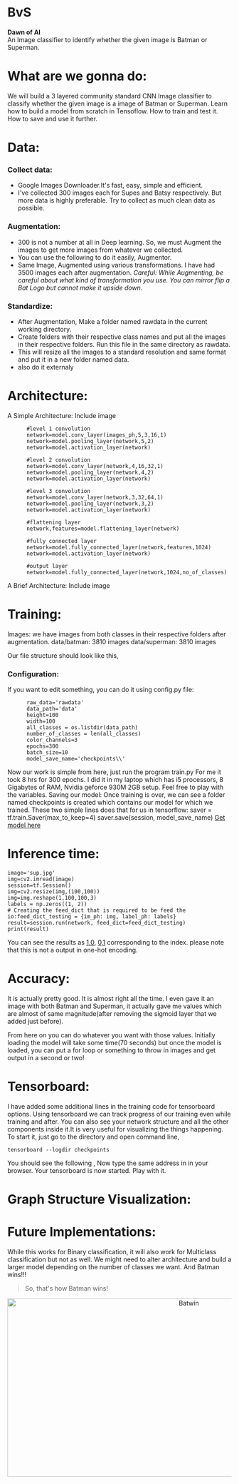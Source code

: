 # BvS
**Dawn of AI**  
An Image classifier to identify whether the given image is Batman or Superman.  

# What are we gonna do:
We will build a 3 layered community standard CNN Image classifier to classify whether the given image is a image of Batman or Superman.
Learn how to build a model from scratch in Tensoflow.
How to train and test it.
How to save and use it further.

# Data:

### Collect data:
* Google Images Downloader.It's fast, easy, simple and efficient.
* I've collected 300 images each for Supes and Batsy respectively. But more data is highly preferable. Try to collect as much clean data as possible.

### Augmentation:
* 300 is not a number at all in Deep learning. So, we must Augment the images to get more images from whatever we collected.
* You can use the following to do it easily, Augmentor.
* Same Image, Augmented using various transformations. I have had 3500 images each after augmentation.
*Careful: While Augmenting, be careful about what kind of transformation you use. You can mirror flip a Bat Logo but cannot make it upside down.*

### Standardize:
* After Augmentation, Make a folder named rawdata in the current working directory.
* Create folders with their respective class names and put all the images in their respective folders.
Run this file in the same directory as rawdata.
* This will resize all the images to a standard resolution and same format and put it in a new folder named data.
* also do it externaly

# Architecture:
A Simple Architecture:
Include image

          #level 1 convolution
          network=model.conv_layer(images_ph,5,3,16,1)
          network=model.pooling_layer(network,5,2)
          network=model.activation_layer(network)

          #level 2 convolution
          network=model.conv_layer(network,4,16,32,1)
          network=model.pooling_layer(network,4,2)
          network=model.activation_layer(network)

          #level 3 convolution
          network=model.conv_layer(network,3,32,64,1)
          network=model.pooling_layer(network,3,2)
          network=model.activation_layer(network)

          #flattening layer
          network,features=model.flattening_layer(network)

          #fully connected layer
          network=model.fully_connected_layer(network,features,1024)
          network=model.activation_layer(network)
          
          #output layer      
          network=model.fully_connected_layer(network,1024,no_of_classes)

A Brief Architecture:
Include image

# Training:
Images: we have images from both classes in their respective folders after augmentation.
data/batman: 3810 images
data/superman: 3810 images

Our file structure should look like this,
### Configuration:
If you want to edit something, you can do it using config.py file:

          raw_data='rawdata'
          data_path='data'
          height=100
          width=100
          all_classes = os.listdir(data_path)
          number_of_classes = len(all_classes)
          color_channels=3
          epochs=300
          batch_size=10
          model_save_name='checkpoints\\'


Now our work is simple from here, just run the program train.py
For me it took 8 hrs for 300 epochs. I did it in my laptop which has i5 processors, 8 Gigabytes of RAM, Nvidia geforce 930M 2GB setup.
Feel free to play with the variables.
Saving our model:
Once training is over, we can see a folder named checkpoints is created which contains our model for which we trained. These two simple lines does that for us in tensorflow:
saver = tf.train.Saver(max_to_keep=4)
saver.save(session, model_save_name)
[Get model here](https://drive.google.com/open?id=18ZzIYCkdTfYQQ1-tzpcfMuxzDwOJ0CU6) 

# Inference time:  

    image='sup.jpg'
    img=cv2.imread(image)
    session=tf.Session()
    img=cv2.resize(img,(100,100))
    img=img.reshape(1,100,100,3)
    labels = np.zeros((1, 2))
    # Creating the feed_dict that is required to be feed the io:feed_dict_testing = {im_ph: img, label_ph: labels}
    result=session.run(network, feed_dict=feed_dict_testing)
    print(result)
    
You can see the results as [1,0](Batman), [0,1](Superman) corresponding to the index. please note that this is not a output in one-hot encoding. 

# Accuracy:
It is actually pretty good. It is almost right all the time. I even gave it an image with both Batman and Superman, it actually gave me values which are almost of same magnitude(after removing the sigmoid layer that we added just before).


From here on you can do whatever you want with those values. Initially loading the model will take some time(70 seconds) but once the model is loaded, you can put a for loop or something to throw in images and get output in a second or two!

# Tensorboard:
I have added some additional lines in the training code for tensorboard options. Using tensorboard we can track progress of our training even while training and after. You can also see your network structure and all the other components inside it.It is very useful for visualizing the things happening.
To start it, just go to the directory and open command line,  

    tensorboard --logdir checkpoints
    
You should see the following ,
Now type the same address in in your browser. Your tensorboard is now started. Play with it.
# Graph Structure Visualization:


# Future Implementations:
While this works for Binary classification, it will also work for Multiclass classification but not as well. We might need to alter architecture and build a larger model depending on the number of classes we want.
And Batman wins!!!


> So, that's how Batman wins!
<p align="center">
<img src="https://github.com/perseus784/BvS/blob/master/media/lego-batman-movie-tuxedo.jpg" alt="Batwin" width="800" height="400">
</p>
